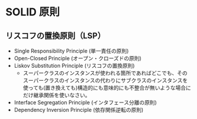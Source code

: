 # SOLID 原則

## リスコフの置換原則（LSP）

- Single Responsibility Principle (単一責任の原則)
- Open-Closed Principle (オープン・クローズドの原則)
- Liskov Substitution Principle (リスコフの置換原則)
  - スーパークラスのインスタンスが使われる箇所であればどこでも、そのスーパークラスのインスタンスの代わりにサブクラスのインスタンスを使っても(置き換えても)構造的にも意味的にも不整合が無いような場合にだけ継承関係を使いなさい。
- Interface Segregation Principle (インタフェース分離の原則)
- Dependency Inversion Principle (依存関係逆転の原則)
